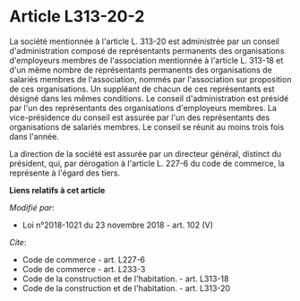 # Article L313-20-2

La société mentionnée à l'article L. 313-20 est administrée par un conseil d'administration composé de représentants
permanents des organisations d'employeurs membres de l'association mentionnée à l'article L. 313-18 et d'un même nombre de
représentants permanents des organisations de salariés membres de l'association, nommés par l'association sur proposition de
ces organisations. Un suppléant de chacun de ces représentants est désigné dans les mêmes conditions. Le conseil
d'administration est présidé par l'un des représentants des organisations d'employeurs membres. La vice-présidence du conseil
est assurée par l'un des représentants des organisations de salariés membres. Le conseil se réunit au moins trois fois dans
l'année.

La direction de la société est assurée par un directeur général, distinct du président, qui, par dérogation à l'article L.
227-6 du code de commerce, la représente à l'égard des tiers.

**Liens relatifs à cet article**

_Modifié par_:

  - Loi n°2018-1021 du 23 novembre 2018 - art. 102 (V)

_Cite_:

  - Code de commerce - art. L227-6
  - Code de commerce - art. L233-3
  - Code de la construction et de l'habitation. - art. L313-18
  - Code de la construction et de l'habitation. - art. L313-20
